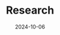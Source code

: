 ---
title: Research
summary: My research interests and current projects
date: 2024-10-06
type: landing

# Note: `&` is a YAML anchor allowing you to reuse the `sections` value later with `*sections`
sections: &sections
  - block: hero
    content:
      title: Research
      text: |
        Welcome to my research page. Here you can find information about my current research interests, ongoing projects, and publications.
    design:
      background:
        gradient_start: '#4bb4e3'
        gradient_end: '#2b94c3'
        text_color_light: true
      spacing:
        padding: ['20px', '0', '20px', '0']

  - block: collection
    content:
      title: Research Interests
      text: |
        My research focuses on:
        
        - **Scientific Machine Learning (SciML)**: Physics-informed neural networks, neural operators
        - **Computational Physics**: Numerical methods for PDEs, multiscale modeling
        - **Deep Learning**: Neural network architectures for scientific computing
        - **Applied Mathematics**: Mathematical modeling, optimization
        
    design:
      columns: '1'
      view: compact
      spacing:
        padding: ['20px', '0', '20px', '0']

  - block: collection
    id: projects
    content:
      title: Current Projects
      subtitle: ''
      text: ''
      # Page type to display. E.g. project.
      page_type: project
      # Default filter index (e.g. 0 corresponds to the first `filter_button` in `params.yaml`)
      filter_default: 0
      # Filter toolbar (optional).
      # Add or remove as many filters (`filter_button` instances) as you like.
      # To show all items, set `tag` to "*".
      # To filter by a specific tag, set `tag` to an existing tag name.
      # To remove the toolbar, delete the entire `filter_button` block.
      filter_button:
        - name: All
          tag: '*'
        - name: Machine Learning
          tag: Machine Learning
        - name: Physics
          tag: Physics
    design:
      # Choose how many columns the section has. Valid values: '1' or '2'.
      columns: '2'
      view: showcase
      # For Showcase view, flip alternate rows?
      flip_alt_rows: false

  - block: collection
    id: publications
    content:
      title: Recent Publications
      text: ""
      page_type: publication
      count: 5
      filters:
        folders:
          - publication
        featured_only: true
    design:
      columns: '2'
      view: card

  - block: markdown
    content:
      title: Collaborations
      text: |
        I am always interested in collaborative research opportunities. If you have projects that align with my research interests, please feel free to reach out.
        
        **Current Collaborators:**
        - Laboratory for Predictive Intelligence
        - [Add your collaborators here]
        
        **Contact for Research Inquiries:**
        [Your email] | [Your office location]
    design:
      columns: '1'
---
